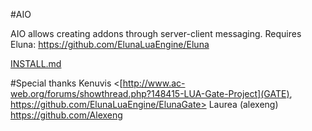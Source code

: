 #AIO

AIO allows creating addons through server-client messaging. Requires Eluna: https://github.com/ElunaLuaEngine/Eluna

[INSTALL.md](Installation)

#Special thanks
Kenuvis <[http://www.ac-web.org/forums/showthread.php?148415-LUA-Gate-Project](GATE), https://github.com/ElunaLuaEngine/ElunaGate>
Laurea (alexeng) <https://github.com/Alexeng>
